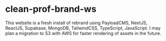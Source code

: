 # clean-prof-brand-ws

This website is a fresh install of rebrand using PayloadCMS, NextJS, ReactJS, Supabase, MongoDB, TailwindCSS, TypeScript, JavaScript. I may plan a migration to S3 with AWS for faster rendering of assets in the future.